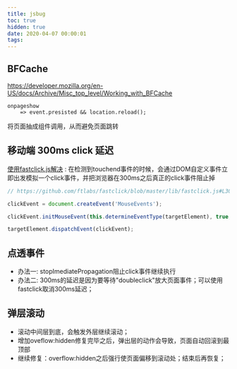 ```yaml
---
title: jsbug
toc: true
hidden: true
date: 2020-04-07 00:00:01
tags:
---
```


## BFCache
https://developer.mozilla.org/en-US/docs/Archive/Misc_top_level/Working_with_BFCache

```
onpageshow
	=> event.presisted && location.reload();
```

将页面抽成组件调用，从而避免页面跳转



## 移动端 300ms click 延迟
[使用fastclick.js解决](https://www.jianshu.com/p/67bae6dfca90) : 在检测到touchend事件的时候，会通过DOM自定义事件立即出发模拟一个click事件，并把浏览器在300ms之后真正的click事件阻止掉

```js
// https://github.com/ftlabs/fastclick/blob/master/lib/fastclick.js#L305

clickEvent = document.createEvent('MouseEvents');

clickEvent.initMouseEvent(this.determineEventType(targetElement), true, true, window, 1, touch.screenX, touch.screenY, touch.clientX, touch.clientY, false, false, false, false, 0, null);

targetElement.dispatchEvent(clickEvent);
```


## 点透事件
* 办法一: stopImediatePropagation阻止click事件继续执行
* 办法二: 300ms的延迟是因为要等待"doubleclick"放大页面事件；可以使用fastclick取消300ms延迟；


## 弹层滚动
* 滚动中间层到底，会触发外层继续滚动；
* 增加oveflow:hidden修复完毕之后，弹出层的动作会导致，页面自动回滚到最顶部
* 继续修复：overflow:hidden之后强行使页面偏移到滚动处；结束后再恢复；


